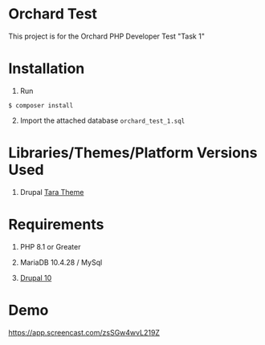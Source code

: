 # Orchard Test

This project is for the Orchard PHP Developer Test "Task 1"

# Installation
1. Run

```
$ composer install
```

2. Import the attached database `orchard_test_1.sql`


# Libraries/Themes/Platform Versions Used
1. Drupal <a href="https://www.drupal.org/project/tara">Tara Theme</a>


# Requirements
1. PHP 8.1 or Greater

2. MariaDB 10.4.28 / MySql

3. <a href="https://www.drupal.org/about/10">Drupal 10</a>

# Demo
<a href="https://app.screencast.com/zsSGw4wvL219Z">https://app.screencast.com/zsSGw4wvL219Z</a>

